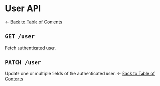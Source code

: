 # User API
&larr; [Back to Table of Contents](index.md)
## `GET /user`
Fetch authenticated user.
## `PATCH /user`
Update one or multiple fields of the authenticated user.
&larr; [Back to Table of Contents](index.md)
